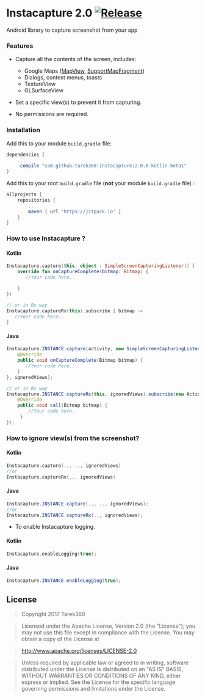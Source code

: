# Instacapture 2.0 [![Release](https://jitpack.io/v/tarek360/instacapture.svg)](https://jitpack.io/#tarek360/instacapture)

Android library to capture screenshot from your app


### Features
- Capture all the contents of the screen, includes:
   - Google Maps ([MapView](https://developers.google.com/android/reference/com/google/android/gms/maps/MapView), [SupportMapFragment](https://developers.google.com/android/reference/com/google/android/gms/maps/SupportMapFragment)) 
   - Dialogs, context menus, toasts
   - TextureView
   - GLSurfaceView

- Set a specific view(s) to prevent it from capturing.
- No permissions are required.


### Installation

Add this to your module `build.gradle` file:
```gradle
dependencies {
	...
	 compile "com.github.tarek360:instacapture:2.0.0-kotlin-beta1"
}
```

Add this to your root `build.gradle` file (**not** your module `build.gradle` file) :
```gradle
allprojects {
	repositories {
		...
		maven { url "https://jitpack.io" }
	}
}
```


### How to use Instacapture ?

#### Kotlin

```kotlin
Instacapture.capture(this, object : SimpleScreenCapturingListener() {
    override fun onCaptureComplete(bitmap: Bitmap) {
       //Your code here..

    }
})

// or in Rx way
Instacapture.captureRx(this).subscribe { bitmap ->
   //Your code here..
}
```

#### Java

```java
Instacapture.INSTANCE.capture(activity, new SimpleScreenCapturingListener() {
    @Override
    public void onCaptureComplete(Bitmap bitmap) {
       //Your code here..
    }
}, ignoredViews);

// or in Rx way
Instacapture.INSTANCE.captureRx(this, ignoredViews).subscribe(new Action1<Bitmap>() {
    @Override
    public void call(Bitmap bitmap) {
        //Your code here..
     }
});

```
    
### How to ignore view(s) from the screenshot?

#### Kotlin

```kotlin
Instacapture.capture(.., .., ignoredViews)
//or
Instacapture.captureRx(.., ignoredViews)
```
#### Java

```java
Instacapture.INSTANCE.capture(.., .., ignoredViews);
//or
Instacapture.INSTANCE.captureRx(.., ignoredViews);
```


- To enable Instacapture logging.

#### Kotlin

```kotlin
Instacapture.enableLogging(true);
```
#### Java

```java
Instacapture.INSTANCE.enableLogging(true);
```


## License

>Copyright 2017 Tarek360

>Licensed under the Apache License, Version 2.0 (the "License");
you may not use this file except in compliance with the License.
You may obtain a copy of the License at

>   http://www.apache.org/licenses/LICENSE-2.0

>Unless required by applicable law or agreed to in writing, software
distributed under the License is distributed on an "AS IS" BASIS,
WITHOUT WARRANTIES OR CONDITIONS OF ANY KIND, either express or implied.
See the License for the specific language governing permissions and
limitations under the License.

